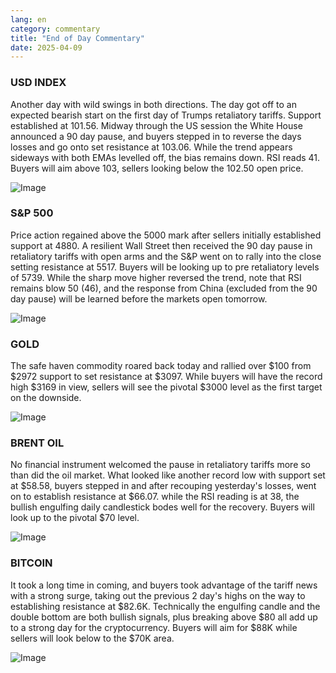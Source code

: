 ```yaml
---
lang: en
category: commentary
title: "End of Day Commentary"
date: 2025-04-09
---
```


### USD INDEX

Another day with wild swings in both directions. The day got off to an expected bearish start on the first day of Trumps retaliatory tariffs. Support established at 101.56. Midway through the US session the White House announced a 90 day pause, and buyers stepped in to reverse the days losses and go onto set resistance at 103.06. While the trend appears sideways with both EMAs levelled off, the bias remains down. RSI reads 41. Buyers will aim above 103, sellers looking below the 102.50 open price.

![Image](https://markleighedu.github.io/img/Apr-2025/09-Apr-2025/usdindex.jpg)

### S&P 500

Price action regained above the 5000 mark after sellers initially established support at 4880. A resilient Wall Street then received the 90 day pause in retaliatory tariffs with open arms and the S&P went on to rally into the close setting resistance at 5517. Buyers will be looking up to pre retaliatory levels of 5739. While the sharp move higher reversed the trend, note that RSI remains blow 50 (46), and the response from China (excluded from the 90 day pause) will be learned before the markets open tomorrow.

![Image](https://markleighedu.github.io/img/Apr-2025/09-Apr-2025/sp500.jpg)

### GOLD

The safe haven commodity roared back today and rallied over $100 from $2972 support to set resistance at $3097. While buyers will have the record high $3169 in view, sellers will see the pivotal $3000 level as the first target on the downside. 

![Image](https://markleighedu.github.io/img/Apr-2025/09-Apr-2025/gold.jpg)

### BRENT OIL

No financial instrument welcomed the pause in retaliatory tariffs more so than did the oil market. What looked like another record low with support set at $58.58, buyers stepped in and after recouping yesterday's losses, went on to establish resistance at $66.07. while the RSI reading is at 38, the bullish engulfing daily candlestick bodes well for the recovery. Buyers will look up to the pivotal $70 level. 

![Image](https://markleighedu.github.io/img/Apr-2025/09-Apr-2025/brentoil.jpg)

### BITCOIN

It took a long time in coming, and buyers took advantage of the tariff news with a strong surge, taking out the previous 2 day's highs on the way to establishing resistance at $82.6K. Technically the engulfing candle and the double bottom are both bullish signals, plus breaking above $80 all add up to a strong day for the cryptocurrency. Buyers will aim for $88K while sellers will look below to the $70K area.

![Image](https://markleighedu.github.io/img/Apr-2025/09-Apr-2025/bitcoin.jpg)

